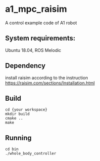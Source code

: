# a1_mpc_raisim
 A control example code of A1 robot

## System requirements:
Ubuntu 18.04, ROS Melodic

## Dependency
install raisim according to the instruction  
https://raisim.com/sections/Installation.html

## Build
``` 
cd {your workspace}  
mkdir build  
cmake ..  
make 
```  

## Running
```
cd bin  
./whole_body_controller  
```
